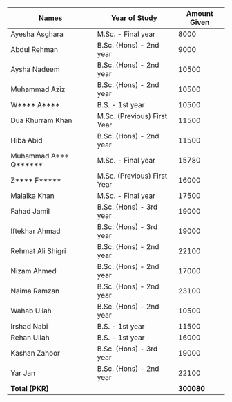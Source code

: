| Names                    | Year of Study                      | Amount Given |
|--------------------------|------------------------------------|--------------|
| Ayesha Asghara           | M.Sc. - Final year                 | 8000         |
| Abdul Rehman             | B.Sc. (Hons) - 2nd year            | 9000         |
| Aysha Nadeem             | B.Sc. (Hons) - 2nd year            | 10500        |
| Muhammad Aziz            | B.Sc. (Hons) - 2nd year            | 10500        |
| W\*\*\*\* A\*\*\*\*              | B.S. - 1st year                    | 10500        |
| Dua Khurram Khan         | M.Sc. (Previous) First Year        | 11500        |
| Hiba Abid                | B.Sc. (Hons) - 2nd year            | 11500        |
| Muhammad A*** Q******    | M.Sc. - Final year                 | 15780        |
| Z\*\*\*\* F\*\*\*\*\*             | M.Sc. (Previous) First Year        | 16000        |
| Malaika Khan             | M.Sc. - Final year                 | 17500        |
| Fahad Jamil              | B.Sc. (Hons) - 3rd year            | 19000        |
| Iftekhar Ahmad           | B.Sc. (Hons) - 3rd year            | 19000        |
| Rehmat Ali Shigri        | B.Sc. (Hons) - 2nd year            | 22100        |
| Nizam Ahmed              | B.Sc. (Hons) - 2nd year            | 17000        |
| Naima Ramzan             | B.Sc. (Hons) - 2nd year            | 23100        |
| Wahab Ullah              | B.Sc. (Hons) - 2nd year            | 10500        |
| Irshad Nabi              | B.S. - 1st year                    | 11500        |
| Rehan Ullah              | B.S. - 1st year                    | 16000        |
| Kashan Zahoor            | B.Sc. (Hons) - 3rd year            | 19000        |
| Yar Jan                  | B.Sc. (Hons) - 2nd year            | 22100        |
| **Total (PKR)**           |                                    | **300080**   |
